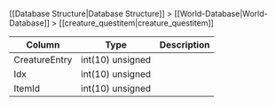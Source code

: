 [[Database Structure|Database Structure]] > [[World-Database|World-Database]] > [[creature_questitem|creature_questitem]]

Column | Type | Description
--- | --- | ---
CreatureEntry | int(10) unsigned | 
Idx | int(10) unsigned | 
ItemId | int(10) unsigned | 
